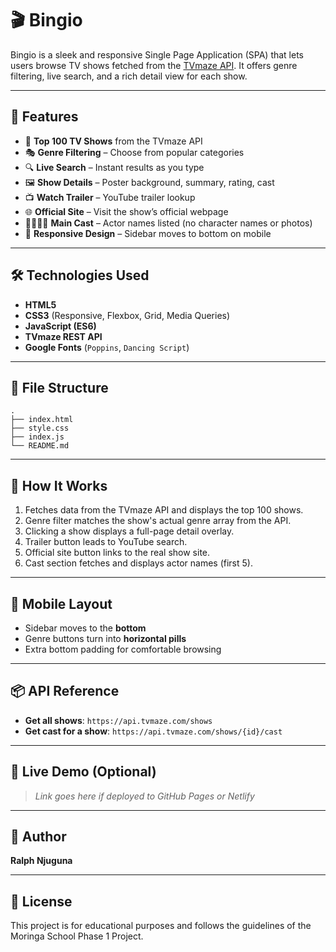 # 🎬 Bingio 

Bingio is a sleek and responsive Single Page Application (SPA) that lets users browse TV shows fetched from the [TVmaze API](https://www.tvmaze.com/api). It offers genre filtering, live search, and a rich detail view for each show.

---

## 🧩 Features

- 🎥 **Top 100 TV Shows** from the TVmaze API
- 🎭 **Genre Filtering** – Choose from popular categories
- 🔍 **Live Search** – Instant results as you type
- 🖼️ **Show Details** – Poster background, summary, rating, cast
- 📺 **Watch Trailer** – YouTube trailer lookup
- 🌐 **Official Site** – Visit the show’s official webpage
- 👨‍👩‍👧‍👦 **Main Cast** – Actor names listed (no character names or photos)
- 📱 **Responsive Design** – Sidebar moves to bottom on mobile

---

## 🛠️ Technologies Used

- **HTML5**
- **CSS3** (Responsive, Flexbox, Grid, Media Queries)
- **JavaScript (ES6)**
- **TVmaze REST API**
- **Google Fonts** (`Poppins`, `Dancing Script`)

---

## 📁 File Structure

```
.
├── index.html
├── style.css
├── index.js
└── README.md
```

---

## 🔄 How It Works

1. Fetches data from the TVmaze API and displays the top 100 shows.
2. Genre filter matches the show's actual genre array from the API.
3. Clicking a show displays a full-page detail overlay.
4. Trailer button leads to YouTube search.
5. Official site button links to the real show site.
6. Cast section fetches and displays actor names (first 5).

---

## 📱 Mobile Layout

- Sidebar moves to the **bottom**
- Genre buttons turn into **horizontal pills**
- Extra bottom padding for comfortable browsing

---

## 📦 API Reference

- **Get all shows**: `https://api.tvmaze.com/shows`
- **Get cast for a show**: `https://api.tvmaze.com/shows/{id}/cast`

---

## 🚀 Live Demo (Optional)

> _Link goes here if deployed to GitHub Pages or Netlify_

---

## 🧠 Author

**Ralph Njuguna**  

---

## 📜 License

This project is for educational purposes and follows the guidelines of the Moringa School Phase 1 Project.